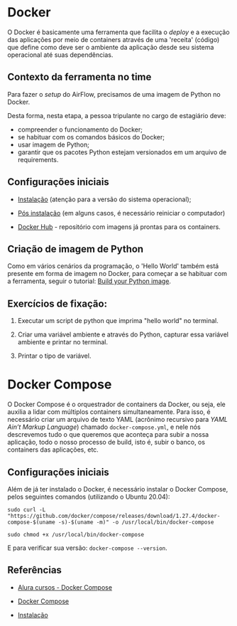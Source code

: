 # Docker

O Docker é basicamente uma ferramenta que facilita o _deploy_ e a execução das aplicações por meio de containers através de uma 'receita' (código) que define como deve ser o ambiente da aplicação desde seu sistema operacional até suas dependências.

## Contexto da ferramenta no time
Para fazer o _setup_ do AirFlow, precisamos de uma imagem de Python no Docker.

Desta forma, nesta etapa, a pessoa tripulante no cargo de estagiário deve:

- compreender o funcionamento do Docker;
- se habituar com os comandos básicos do Docker;
- usar imagem de Python;
- garantir que os pacotes Python estejam versionados em um arquivo de requirements.

## Configurações iniciais

- [Instalação](https://web.archive.org/web/20210410033653/https://www.digitalocean.com/community/tutorials/how-to-install-and-use-docker-on-ubuntu-20-04) (atenção para a versão do sistema operacional);

- [Pós instalação](https://web.archive.org/web/20210410053910/https://docs.docker.com/engine/install/linux-postinstall/) (em alguns casos, é necessário reiniciar o computador)

- [Docker Hub](https://hub.docker.com/search?q=&type=image) - repositório com imagens já prontas para os containers.

## Criação de imagem de Python

Como em vários cenários da programação, o 'Hello World' também está presente em forma de imagem no Docker, para começar a se habituar com a ferramenta, seguir o tutorial: [Build your Python image](https://web.archive.org/web/20210402160646/https://docs.docker.com/language/python/build-images/).

## Exercícios de fixação:

1. Executar um script de python que imprima "hello world" no terminal.

2. Criar uma variável ambiente e através do Python, capturar essa variável ambiente e printar no terminal.

3. Printar o tipo de variável.

# Docker Compose

O Docker Compose é o orquestrador de containers da Docker, ou seja, ele auxilia a lidar com múltiplos containers simultaneamente. Para isso, é necessário criar um arquivo de texto YAML (acrônimo recursivo para _YAML Ain’t Markup Language_) chamado ```docker-compose.yml```, e nele nós descrevemos tudo o que queremos que aconteça para subir a nossa aplicação, todo o nosso processo de build, isto é, subir o banco, os containers das aplicações, etc.

## Configurações iniciais

Além de já ter instalado o Docker, é necessário instalar o Docker Compose, pelos seguintes comandos (utilizando o Ubuntu 20.04):

```
sudo curl -L "https://github.com/docker/compose/releases/download/1.27.4/docker-compose-$(uname -s)-$(uname -m)" -o /usr/local/bin/docker-compose

sudo chmod +x /usr/local/bin/docker-compose
```
E para verificar sua versão: ```docker-compose --version```.


## Referências

- [Alura cursos - Docker Compose](https://cursos.alura.com.br/course/docker-e-docker-compose/task/29498)

- [Docker Compose](https://imasters.com.br/banco-de-dados/docker-compose-o-que-e-para-que-serve-o-que-come#:~:text=Docker%20Compose%20%C3%A9%20o%20orquestrador,mas%20os%20maestros%20somos%20n%C3%B3s!)

- [Instalação](https://www.digitalocean.com/community/tutorials/how-to-install-and-use-docker-compose-on-ubuntu-20-04)
